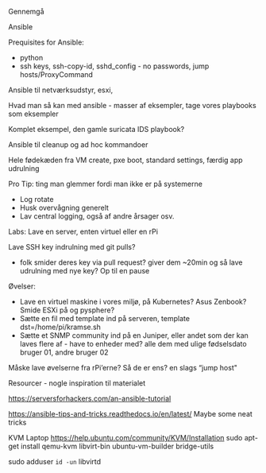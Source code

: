 Gennemgå

Ansible

Prequisites for Ansible:
* python
* ssh keys, ssh-copy-id, sshd_config - no passwords, jump hosts/ProxyCommand



Ansible til netværksudstyr, esxi,

Hvad man så kan med ansible - masser af eksempler, tage vores playbooks som eksempler

Komplet eksempel, den gamle suricata IDS playbook?



Ansible til cleanup og ad hoc kommandoer


Hele fødekæden fra VM create, pxe boot, standard settings, færdig app udrulning


Pro Tip:
ting man glemmer fordi man ikke er på systemerne
* Log rotate
* Husk overvågning generelt
* Lav central logging, også af andre årsager osv.



Labs:
Lave en server, enten virtuel eller en rPi

Lave SSH key indrulning med git pulls?
- folk smider deres key via pull request? giver dem ~20min og så lave udrulning med nye key? Op til en pause

Øvelser:

* Lave en virtuel maskine i vores miljø, på Kubernetes? Asus Zenbook? Smide ESXi på og pysphere?
* Sætte en fil med template ind på serveren, template dst=/home/pi/kramse.sh
* Sætte et SNMP community ind på en Juniper, eller andet som der kan laves flere af - have to enheder med? alle dem med ulige fødselsdato bruger 01, andre bruger 02

Måske lave øvelserne fra rPi’erne? Så de er ens? en slags “jump host"


Resourcer - nogle inspiration til materialet

https://serversforhackers.com/an-ansible-tutorial

https://ansible-tips-and-tricks.readthedocs.io/en/latest/
Maybe some neat tricks

KVM Laptop
https://help.ubuntu.com/community/KVM/Installation
sudo apt-get install qemu-kvm libvirt-bin ubuntu-vm-builder bridge-utils

sudo adduser `id -un` libvirtd
